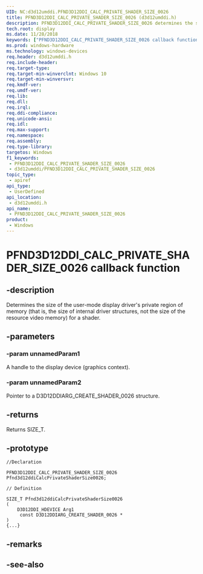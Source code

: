 ```yaml
---
UID: NC:d3d12umddi.PFND3D12DDI_CALC_PRIVATE_SHADER_SIZE_0026
title: PFND3D12DDI_CALC_PRIVATE_SHADER_SIZE_0026 (d3d12umddi.h)
description: PFND3D12DDI_CALC_PRIVATE_SHADER_SIZE_0026 determines the size of the private memory region used by the user-mode display driver for a shader.
tech.root: display
ms.date: 11/28/2018
keywords: ["PFND3D12DDI_CALC_PRIVATE_SHADER_SIZE_0026 callback function"]
ms.prod: windows-hardware
ms.technology: windows-devices
req.header: d3d12umddi.h
req.include-header: 
req.target-type: 
req.target-min-winverclnt: Windows 10
req.target-min-winversvr: 
req.kmdf-ver: 
req.umdf-ver: 
req.lib: 
req.dll: 
req.irql: 
req.ddi-compliance: 
req.unicode-ansi: 
req.idl: 
req.max-support: 
req.namespace: 
req.assembly: 
req.type-library: 
targetos: Windows
f1_keywords:
 - PFND3D12DDI_CALC_PRIVATE_SHADER_SIZE_0026
 - d3d12umddi/PFND3D12DDI_CALC_PRIVATE_SHADER_SIZE_0026
topic_type:
 - apiref
api_type:
 - UserDefined
api_location:
 - d3d12umddi.h
api_name:
 - PFND3D12DDI_CALC_PRIVATE_SHADER_SIZE_0026
product:
 - Windows
---
```


# PFND3D12DDI_CALC_PRIVATE_SHADER_SIZE_0026 callback function


## -description

Determines the size of the user-mode display driver's private region of memory (that is, the size of internal driver structures, not the size of the resource video memory) for a shader.

## -parameters

### -param unnamedParam1

A handle to the display device (graphics context).

### -param unnamedParam2

Pointer to a D3D12DDIARG_CREATE_SHADER_0026 structure.

## -returns

Returns SIZE_T.

## -prototype

```
//Declaration

PFND3D12DDI_CALC_PRIVATE_SHADER_SIZE_0026 Pfnd3d12ddiCalcPrivateShaderSize0026; 

// Definition

SIZE_T Pfnd3d12ddiCalcPrivateShaderSize0026 
(
	D3D12DDI_HDEVICE Arg1
	 const D3D12DDIARG_CREATE_SHADER_0026 *
)
{...}

```

## -remarks

## -see-also

